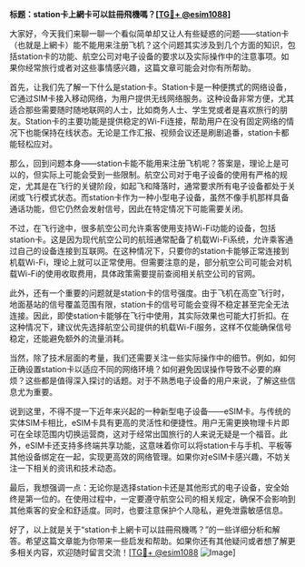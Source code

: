 **标题：station卡上網卡可以註冊飛機嗎？[[TG💪+ @esim1088](https://t.me/s/esim1088)]**

大家好，今天我们来聊一聊一个看似简单却又让人有些疑惑的问题——station卡（也就是上網卡）能不能用来注册飞机？这个问题其实涉及到几个方面的知识，包括station卡的功能、航空公司对电子设备的要求以及实际操作中的注意事项。如果你经常旅行或者对这些事情感兴趣，这篇文章可能会对你有所帮助。

首先，让我们先了解一下什么是station卡。Station卡是一种便携式的网络设备，它通过SIM卡接入移动网络，为用户提供无线网络服务。这种设备非常方便，尤其适合那些需要随时随地联网的人士，比如商务人士、学生党或者是喜欢旅行的朋友。Station卡的主要功能是提供稳定的Wi-Fi连接，帮助用户在没有固定网络的情况下也能保持在线状态。无论是工作汇报、视频会议还是刷剧追番，station卡都能轻松应对。

那么，回到问题本身——station卡能不能用来注册飞机呢？答案是，理论上是可以的，但实际上可能会受到一些限制。航空公司对于电子设备的使用有严格的规定，尤其是在飞行的关键阶段，如起飞和降落时，通常要求所有电子设备都处于关闭或飞行模式状态。而station卡作为一种小型电子设备，虽然不像手机那样具备通话功能，但它仍然会发射信号，因此在特定情况下可能需要关闭。

不过，在飞行途中，很多航空公司允许乘客使用支持Wi-Fi功能的设备，包括station卡。这是因为现代航空公司的航班通常配备了机载Wi-Fi系统，允许乘客通过自己的设备连接到互联网。在这种情况下，只要你的station卡能够正常连接到机载Wi-Fi，理论上就可以正常使用。但需要注意的是，部分航空公司可能会对机载Wi-Fi的使用收取费用，具体政策需要提前查阅相关航空公司的官网。

此外，还有一个重要的问题就是station卡的信号强度。由于飞机在高空飞行时，地面基站的信号覆盖范围有限，station卡的信号可能会变得不稳定甚至完全无法连接。因此，即使station卡能够在飞行中使用，其实际效果也可能大打折扣。在这种情况下，建议优先选择航空公司提供的机载Wi-Fi服务，这样不仅能确保信号稳定，还能避免额外的流量消耗。

当然，除了技术层面的考量，我们还需要关注一些实际操作中的细节。例如，如何正确设置station卡以适应不同的网络环境？如何避免因误操作导致不必要的麻烦？这些都是值得深入探讨的话题。对于不熟悉电子设备的用户来说，了解这些信息尤为重要。

说到这里，不得不提一下近年来兴起的一种新型电子设备——eSIM卡。与传统的实体SIM卡相比，eSIM卡具有更高的灵活性和便捷性。用户无需更换物理卡片即可在全球范围内切换运营商，这对于经常出国旅行的人来说无疑是一个福音。此外，eSIM卡还支持多终端共享功能，这意味着你可以将station卡与手机、平板等其他设备绑定在一起，实现更高效的网络管理。如果你对eSIM卡感兴趣，不妨关注一下相关的资讯和技术动态。

最后，我想强调一点：无论你是选择station卡还是其他形式的电子设备，安全始终是第一位的。在使用过程中，一定要遵守航空公司的相关规定，确保不会影响到其他乘客的安全和舒适度。同时，也要注意保护个人隐私，避免泄露敏感信息。

好了，以上就是关于“station卡上網卡可以註冊飛機嗎？”的一些详细分析和解答。希望这篇文章能为你带来一些启发和帮助。如果你还有其他疑问或者想了解更多相关内容，欢迎随时留言交流！[[TG💪+ @esim1088](https://t.me/s/esim1088) ![Image](https://i.postimg.cc/4NQfJmqS/Snipaste-2025-05-13-00-14-12.png)]